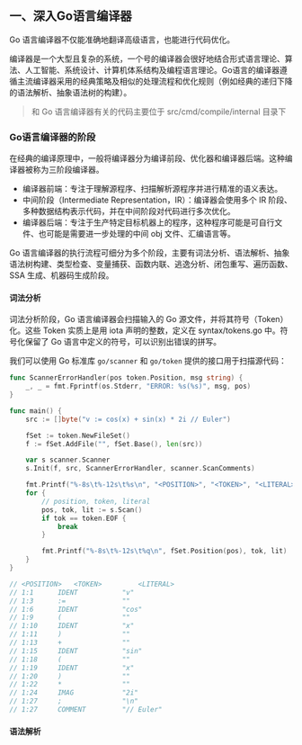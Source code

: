 一、深入Go语言编译器
---------------------------------

Go 语言编译器不仅能准确地翻译高级语言，也能进行代码优化。

编译器是一个大型且复杂的系统，一个号的编译器会很好地结合形式语言理论、算法、人工智能、系统设计、计算机体系结构及编程语言理论。Go语言的编译器遵循主流编译器采用的经典策略及相似的处理流程和优化规则（例如经典的递归下降的语法解析、抽象语法树的构建）。

> 和 Go 语言编译器有关的代码主要位于 src/cmd/compile/internal 目录下



### Go语言编译器的阶段

在经典的编译原理中，一般将编译器分为编译前段、优化器和编译器后端。这种编译器被称为三阶段编译器。

* 编译器前端：专注于理解源程序、扫描解析源程序并进行精准的语义表达。
* 中间阶段（Intermediate Representation，IR）：编译器会使用多个 IR 阶段、多种数据结构表示代码，并在中间阶段对代码进行多次优化。
* 编译器后端：专注于生产特定目标机器上的程序，这种程序可能是可自行文件、也可能是需要进一步处理的中间 obj 文件、汇编语言等。

Go 语言编译器的执行流程可细分为多个阶段，主要有词法分析、语法解析、抽象语法树构建、类型检查、变量捕获、函数内联、逃逸分析、闭包重写、遍历函数、SSA 生成、机器码生成阶段。



#### 词法分析

词法分析阶段，Go 语言编译器会扫描输入的 Go 源文件，并将其符号（Token）化。这些 Token 实质上是用 iota 声明的整数，定义在 syntax/tokens.go 中。符号化保留了 Go 语言中定义的符号，可以识别出错误的拼写。

我们可以使用 Go 标准库 `go/scanner` 和 `go/token` 提供的接口用于扫描源代码：

```go
func ScannerErrorHandler(pos token.Position, msg string) {
	_, _ = fmt.Fprintf(os.Stderr, "ERROR: %s(%s)", msg, pos)
}

func main() {
	src := []byte("v := cos(x) + sin(x) * 2i // Euler")

	fSet := token.NewFileSet()
	f := fSet.AddFile("", fSet.Base(), len(src))

	var s scanner.Scanner
	s.Init(f, src, ScannerErrorHandler, scanner.ScanComments)

	fmt.Printf("%-8s\t%-12s\t%s\n", "<POSITION>", "<TOKEN>", "<LITERAL>")
	for {
		// position, token, literal
		pos, tok, lit := s.Scan()
		if tok == token.EOF {
			break
		}

		fmt.Printf("%-8s\t%-12s\t%q\n", fSet.Position(pos), tok, lit)
	}
}

// <POSITION>	<TOKEN>     	<LITERAL>
// 1:1     	IDENT       	"v"
// 1:3     	:=          	""
// 1:6     	IDENT       	"cos"
// 1:9     	(           	""
// 1:10    	IDENT       	"x"
// 1:11    	)           	""
// 1:13    	+           	""
// 1:15    	IDENT       	"sin"
// 1:18    	(           	""
// 1:19    	IDENT       	"x"
// 1:20    	)           	""
// 1:22    	*           	""
// 1:24    	IMAG        	"2i"
// 1:27    	;           	"\n"
// 1:27    	COMMENT     	"// Euler"
```



#### 语法解析

